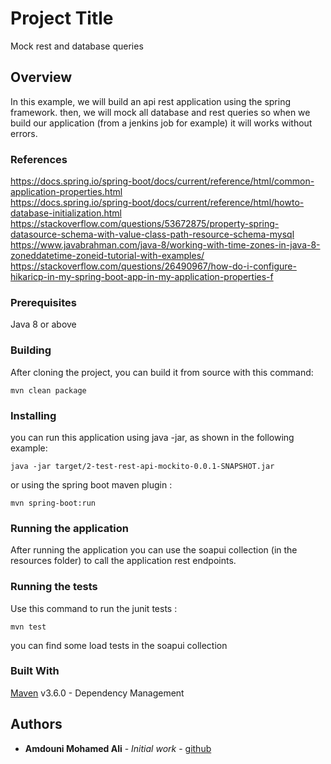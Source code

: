 # Project Title

Mock rest and database queries

## Overview

In this example, we will build an api rest application using the spring framework. then, we will mock all database and rest 
queries so when we build our application (from a jenkins job for example) it will works without errors.

### References
https://docs.spring.io/spring-boot/docs/current/reference/html/common-application-properties.html<br/>
https://docs.spring.io/spring-boot/docs/current/reference/html/howto-database-initialization.html<br/>
https://stackoverflow.com/questions/53672875/property-spring-datasource-schema-with-value-class-path-resource-schema-mysql<br/>
https://www.javabrahman.com/java-8/working-with-time-zones-in-java-8-zoneddatetime-zoneid-tutorial-with-examples/<br/>
https://stackoverflow.com/questions/26490967/how-do-i-configure-hikaricp-in-my-spring-boot-app-in-my-application-properties-f<br/>

### Prerequisites

Java 8 or above

### Building

After cloning the project, you can build it from source with this command:

```
mvn clean package
```

### Installing

you can run this application using java -jar, as shown in the following example:

```
java -jar target/2-test-rest-api-mockito-0.0.1-SNAPSHOT.jar
```

or using the spring boot maven plugin :

```
mvn spring-boot:run
```

### Running the application

After running the application you can use the soapui collection (in the resources folder) to call the application
rest endpoints.

### Running the tests

Use this command to run the junit tests :

```
mvn test
```

you can find some load tests in the soapui collection

### Built With

[Maven](https://maven.apache.org/) v3.6.0 - Dependency Management

## Authors

* **Amdouni Mohamed Ali** - *Initial work* - [github](https://github.com/amdouni-mohamed-ali)
